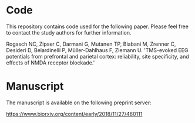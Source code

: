 # Code 

This repository contains code used for the following paper. Please feel free to contact the study authors for further information.

Rogasch NC, Zipser C, Darmani G, Mutanen TP, Biabani M, Zrenner C, Desideri D, Belardinelli P, Müller-Dahlhaus F, Ziemann U. 'TMS-evoked EEG potentials from prefrontal and parietal cortex: reliability, site specificity, and effects of NMDA receptor blockade.'


# Manuscript

The manuscript is available on the following preprint server:

https://www.biorxiv.org/content/early/2018/11/27/480111
